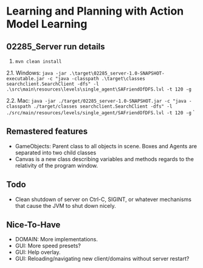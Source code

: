 # Learning and Planning with Action Model Learning

## 02285_Server run details

1. `mvn clean install`

2.1. Windows:
`java -jar .\target\02285_server-1.0-SNAPSHOT-executable.jar -c "java -classpath .\target\classes searchclient.SearchClient -dfs" -l .\src\main\resources\levels\single_agent\SAFriendOfDFS.lvl -t 120 -g`

2.2. Mac:
`java -jar ./target/02285_server-1.0-SNAPSHOT.jar -c "java -classpath ./target/classes searchclient.SearchClient -dfs" -l ./src/main/resources/levels/single_agent/SAFriendOfDFS.lvl -t 120 -g`
`


## Remastered features 

* GameObjects: Parent class to all objects in scene. Boxes and Agents are separated into two child classes
* Canvas is a new class describing variables and methods regards to the relativity of the program window.

## Todo
* Clean shutdown of server on Ctrl-C, SIGINT, or whatever mechanisms that cause the JVM to shut down nicely.

## Nice-To-Have
* DOMAIN: More implementations.
* GUI: More speed presets?
* GUI: Help overlay.
* GUI: Reloading/navigating new client/domains without server restart?